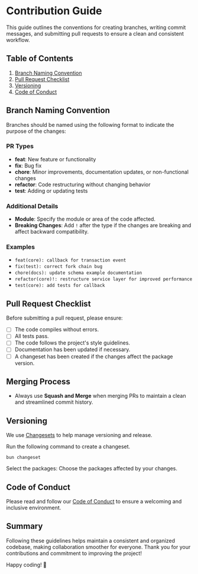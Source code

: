 # Contribution Guide

This guide outlines the conventions for creating branches, writing commit messages, and submitting pull requests to ensure a clean and
consistent workflow.

## Table of Contents

1. [Branch Naming Convention](#branch-naming-convention)
2. [Pull Request Checklist](#pull-request-checklist)
3. [Versioning](#versioning)
4. [Code of Conduct](#code-of-conduct)

## Branch Naming Convention

Branches should be named using the following format to indicate the purpose of the changes:

### PR Types

- **feat**: New feature or functionality
- **fix**: Bug fix
- **chore**: Minor improvements, documentation updates, or non-functional changes
- **refactor**: Code restructuring without changing behavior
- **test**: Adding or updating tests

### Additional Details

- **Module**: Specify the module or area of the code affected.
- **Breaking Changes**: Add `!` after the type if the changes are breaking and affect backward compatibility.

### Examples

- `feat(core): callback for transaction event`
- `fix(test): correct fork chain bug`
- `chore(docs): update schema example documentation`
- `refactor(core)!: restructure service layer for improved performance`
- `test(core): add tests for callback`

## Pull Request Checklist

Before submitting a pull request, please ensure:

- [ ] The code compiles without errors.
- [ ] All tests pass.
- [ ] The code follows the project's style guidelines.
- [ ] Documentation has been updated if necessary.
- [ ] A changeset has been created if the changes affect the package version.

## Merging Process

- Always use **Squash and Merge** when merging PRs to maintain a clean and streamlined commit history.

## Versioning

We use [Changesets](https://github.com/changesets/changesets) to help manage versioning and release.

Run the following command to create a changeset.

```
bun changeset
```

Select the packages: Choose the packages affected by your changes.

## Code of Conduct

Please read and follow our [Code of Conduct](./CODE_OF_CONDUCT.md) to ensure a welcoming and inclusive environment.

## Summary

Following these guidelines helps maintain a consistent and organized codebase, making collaboration smoother for everyone. Thank you for
your contributions and commitment to improving the project!

Happy coding! 🚀
